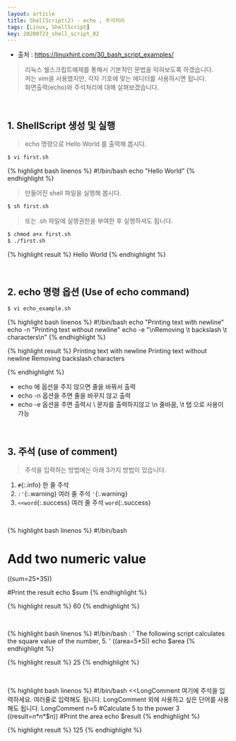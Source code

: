 ```yaml
---
layout: article
title: ShellScript(2) - echo , 주석처리
tags: [Linux, ShellScript]
key: 20200723_shell_script_02
---
```


- 출처 : <https://linuxhint.com/30_bash_script_examples/>

>리눅스 쉘스크립트예제를 통해서 기본적인 문법을 익혀보도록 하겠습니다.  
>저는 vim을 사용했지만, 각자 기호에 맞는 에디터를 사용하시면 됩니다.  
>화면출력(echo)와 주석처리에 대해 살펴보겠습니다.

<br>

## 1.  ShellScript 생성 및 실행

> echo 명령으로 Hello World 를 출력해 봅시다.

```bash
$ vi first.sh
```

{% highlight bash linenos %}
#!/bin/bash
echo "Hello World"
{% endhighlight %}

> 만들어진 shell 파일을 실행해 봅시다.

```bash
$ sh first.sh
```
> 또는 .sh 파일에 실행권한을 부여한 후 실행하셔도 됩니다.

```bash
$ chmod a+x first.sh
$ ./first.sh
```

{% highlight result %}
Hello World
{% endhighlight %}

<br>

## 2. echo 명령 옵션 (Use of echo command)

```bash
$ vi echo_example.sh
```

{% highlight bash linenos %}
#!/bin/bash
echo "Printing text with newline"
echo -n "Printing text without newline"
echo -e "\nRemoving \t backslash \t characters\n"
{% endhighlight %}

{% highlight result %}
Printing text with newline
Printing text without newline
Removing         backslash       characters

{% endhighlight %}

- echo 에 옵션을 주지 않으면 줄을 바꿔서 출력
- echo -n 옵션을 주면 줄을 바꾸지 않고 출력
- echo -e 옵션을 주면 출력시 \ 문자를 출력하지않고 \n 줄바꿈, \t 탭 으로 사용이 가능

<br>

## 3. 주석 (use of comment)

> 주석을 입력하는 방법에는 아래 3가지 방법이 있습니다.

1. `#`{:.info} 한 줄 주석
2. `:'`{:.warning} 여러 줄 주석 `'`{:.warning}
3. `<<word`{:.success} 여러 줄 주석 `word`{:.success}

<br>

{% highlight bash linenos %}
#!/bin/bash

# Add two numeric value
((sum=25+35))

#Print the result
echo $sum
{% endhighlight %}


{% highlight result %}
60
{% endhighlight %}

<br>

{% highlight bash linenos %}
#!/bin/bash
: '
The following script calculates
the square value of the number, 5.
'
((area=5*5))
echo $area
{% endhighlight %}

{% highlight result %}
25
{% endhighlight %}

<br>

{% highlight bash linenos %}
#!/bin/bash
<<LongComment
여기에 주석을 입력하세요.
여러줄로 입력해도 됩니다.
LongComment 외에 사용하고 싶은 단어를 사용해도 됩니다.
LongComment
n=5
#Calculate 5 to the power 3
((result=$n*$n*$n))
#Print the area
echo $result
{% endhighlight %}

{% highlight result %}
125
{% endhighlight %}
